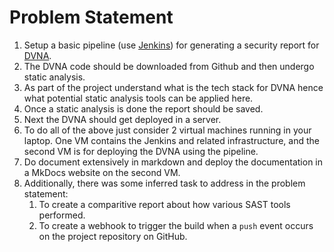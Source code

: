 # Problem Statement

1. Setup a basic pipeline (use [Jenkins](https://jenkins.io/)) for generating a security report for [DVNA](https://github.com/appsecco/dvna).
2. The DVNA code should be downloaded from Github and then undergo static analysis.
3. As part of the project understand what is the tech stack for DVNA hence what potential static analysis tools can be applied here.
4. Once a static analysis is done the report should be saved.
5. Next the DVNA should get deployed in a server.
6. To do all of the above just consider 2 virtual machines running in your laptop. One VM contains the Jenkins and related infrastructure, and the second VM is for deploying the DVNA using the pipeline.
7. Do document extensively in markdown and deploy the documentation in a MkDocs website on the second VM.
8. Additionally, there was some inferred task to address in the problem statement:
    1. To create a comparitive report about how various SAST tools performed.
    2. To create a webhook to trigger the build when a `push` event occurs on the project repository on GitHub.